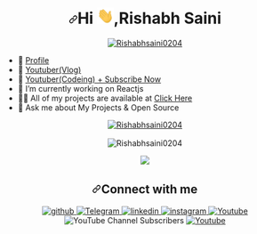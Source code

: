 ### <h1 align="center"><a id="user-content-hi--im-shruti-agarwal" class="anchor" aria-hidden="true" href="#hi--im-shruti-agarwal"><svg class="octicon octicon-link" viewBox="0 0 16 16" version="1.1" width="16" height="16" aria-hidden="true"><path fill-rule="evenodd" d="M7.775 3.275a.75.75 0 001.06 1.06l1.25-1.25a2 2 0 112.83 2.83l-2.5 2.5a2 2 0 01-2.83 0 .75.75 0 00-1.06 1.06 3.5 3.5 0 004.95 0l2.5-2.5a3.5 3.5 0 00-4.95-4.95l-1.25 1.25zm-4.69 9.64a2 2 0 010-2.83l2.5-2.5a2 2 0 012.83 0 .75.75 0 001.06-1.06 3.5 3.5 0 00-4.95 0l-2.5 2.5a3.5 3.5 0 004.95 4.95l1.25-1.25a.75.75 0 00-1.06-1.06l-1.25 1.25a2 2 0 01-2.83 0z"></path></svg></a>Hi <a target="_blank" rel="noopener noreferrer" href="https://raw.githubusercontent.com/ABSphreak/ABSphreak/master/gifs/Hi.gif"><img src="https://raw.githubusercontent.com/ABSphreak/ABSphreak/master/gifs/Hi.gif" width="30px" style="max-width:100%;"></a>,Rishabh Saini</h1>

<!-- <p align="center">A meticulous and passionate person, having the ability to bounce back in any circumstance and come up with optimal solutions that can add value to the final product.I have an immense interest in automating things up and contributing to open source.</p> -->

<p align="center"> <a target="_blank" rel="noopener noreferrer" href="https://camo.githubusercontent.com/15c3930d1537d41a9850cbfa10b05376f4326c81545bd629dda0752b59febc20/68747470733a2f2f6b6f6d617265762e636f6d2f67687076632f3f757365726e616d653d53687275746933303034">
 <img src="https://camo.githubusercontent.com/15c3930d1537d41a9850cbfa10b05376f4326c81545bd629dda0752b59febc20/68747470733a2f2f6b6f6d617265762e636f6d2f67687076632f3f757365726e616d653d53687275746933303034" alt="Rishabhsaini0204" data-canonical-src="![](https://komarev.com/ghpvc/?username=Rishabhsaini0204)" style="max-width:100%;"></a> 
</p>


<ul>
  <li><g-emoji class="g-emoji" alias="telescope" fallback-src="https://github.githubassets.com/images/icons/emoji/unicode/1f52d.png">🔭</g-emoji> <a href="https://rishabhsaini0204.github.io/profile.github.io/">Profile</a></li>
 
 <li><g-emoji class="g-emoji" alias="telescope" fallback-src="https://github.githubassets.com/images/icons/emoji/unicode/1f52d.png">🔭</g-emoji> <a href="https://Youtube.com/c/Rishabhsaini">Youtuber(Vlog)</a></li>

 
  <li><g-emoji class="g-emoji" alias="telescope" fallback-src="https://github.githubassets.com/images/icons/emoji/unicode/1f52d.png">🔭</g-emoji> <a href="https://www.youtube.com/channel/UCT_AueT6uCmtMshzpToJrxg">Youtuber(Codeing) + Subscribe Now</a></li>
 
  <li><g-emoji class="g-emoji" alias="seedling" fallback-src="https://github.githubassets.com/images/icons/emoji/unicode/1f331.png">🌱</g-emoji> I’m currently working on Reactjs</li>
 
 <li><g-emoji class="g-emoji" alias="man_technologist" fallback-src="https://github.githubassets.com/images/icons/emoji/unicode/1f468-1f4bb.png">👨&zwj;💻</g-emoji> All of my projects are available at <a href="https://github.com/Rishabhsaini0204">Click Here</a></li>
 
  <li><g-emoji class="g-emoji" alias="speech_balloon" fallback-src="https://github.githubassets.com/images/icons/emoji/unicode/1f4ac.png">💬</g-emoji> Ask me about My Projects &amp; Open Source</li>
</ul>

<p align="center">
  <a target="_blank" rel="noopener noreferrer" href="https://camo.githubusercontent.com/b28bcf8765270dba0f079e48323618dceb87b61bbb074ce7ab0d9a70cfba1c93/68747470733a2f2f6769746875622d726561646d652d73746174732e76657263656c2e6170702f6170692f746f702d6c616e67732f3f757365726e616d653d73687275746933303034266c61796f75743d636f6d7061637426686964653d7068702c632c68746d6c2c726f6666266c616e67735f636f756e743d3130"><img src="https://github-readme-stats.vercel.app/api/top-langs/?username=Rishabhsaini0204" alt="Rishabhsaini0204" data-canonical-src="https://github-readme-stats.vercel.app/api/top-langs/?username=Rishabhsaini0204 &amp;layout=compact&amp;hide=php,c,html,roff&amp;langs_count=10" style="max-width:100%;"></a>
</p>

<p align="center">
<!--   <a target="_blank" rel="noopener noreferrer" href="https://camo.githubusercontent.com/1b0622f9550b1e47483bca3d555e71d700be4ea619b231bdae5ee06dc403887d/68747470733a2f2f6769746875622d726561646d652d73746174732e76657263656c2e6170702f6170693f757365726e616d653d736872757469333030342673686f775f69636f6e733d74727565"> -->
   <img align="center" src="https://github-readme-stats.vercel.app/api?username=Rishabhsaini0204&amp;show_icons=true" alt="Rishabhsaini0204" data-canonical-src="https://github-readme-stats.vercel.app/api?username=Rishabhsaini0204&amp;show_icons=true" style="max-width:100%;"></a>
</p>

<p align="center">
  <a target="_blank" rel="noopener noreferrer" href="https://camo.githubusercontent.com/9851b5492885ce9ef88aa1bea7e113a7eca7ed3986fd19ff6fefda1ebc5b7577/68747470733a2f2f6769746875622d726561646d652d73747265616b2d73746174732e6865726f6b756170702e636f6d2f3f757365723d53687275746933303034266c61796f75743d636f6d70616374"><img src="https://github-readme-streak-stats.herokuapp.com/?user=Rishabhsaini0204" data-canonical-src="https://github-readme-streak-stats.herokuapp.com/?user=Rishabhsaini0204 &amp;layout=compact" style="max-width:100%;"></a>
</p>


<h2 align="center"><a id="user-content-connect-with-me" class="anchor" aria-hidden="true" href="#connect-with-me"><svg class="octicon octicon-link" viewBox="0 0 16 16" version="1.1" width="16" height="16" aria-hidden="true"><path fill-rule="evenodd" d="M7.775 3.275a.75.75 0 001.06 1.06l1.25-1.25a2 2 0 112.83 2.83l-2.5 2.5a2 2 0 01-2.83 0 .75.75 0 00-1.06 1.06 3.5 3.5 0 004.95 0l2.5-2.5a3.5 3.5 0 00-4.95-4.95l-1.25 1.25zm-4.69 9.64a2 2 0 010-2.83l2.5-2.5a2 2 0 012.83 0 .75.75 0 001.06-1.06 3.5 3.5 0 00-4.95 0l-2.5 2.5a3.5 3.5 0 004.95 4.95l1.25-1.25a.75.75 0 00-1.06-1.06l-1.25 1.25a2 2 0 01-2.83 0z"></path></svg></a>Connect with me</h2>
<div align="center">  
  <a href="https://github.com/Rishabhsiani0204">
    <img src="https://camo.githubusercontent.com/b2d1ae072c968dbeaf2232f0e1071ae5a7b218b11caec1ae5c69c10ef370a3cc/68747470733a2f2f696d672e736869656c64732e696f2f62616467652f6769746875622d2532333234323932652e7376673f267374796c653d666f722d7468652d6261646765266c6f676f3d676974687562266c6f676f436f6c6f723d7768697465" alt="github" data-canonical-src="https://img.shields.io/badge/github-%2324292e.svg?&amp;style=for-the-badge&amp;logo=github&amp;logoColor=white" style="max-width:100%;">
  </a>
  <a href="https://t.me/ProjectsWithSourceCode" rel="nofollow">
    <img src="https://img.shields.io/badge/Telegram-black?style=for-the-badge&logo=Telegram" alt="Telegram" data-canonical-src="https://img.shields.io/badge/Telegram-black?style=for-the-badge&logo=Telegram">
  </a>
  <a href="https://www.linkedin.com/in/rishabhsaini0204/" rel="nofollow">
    <img src="https://camo.githubusercontent.com/5e3d78e5310a41c0667e07077cf93596229de398b154b83885dc068874ed5365/68747470733a2f2f696d672e736869656c64732e696f2f62616467652f6c696e6b6564696e2d2532333145373742352e7376673f267374796c653d666f722d7468652d6261646765266c6f676f3d6c696e6b6564696e266c6f676f436f6c6f723d7768697465" alt="linkedin" data-canonical-src="https://img.shields.io/badge/linkedin-%231E77B5.svg?&amp;style=for-the-badge&amp;logo=linkedin&amp;logoColor=white" style="max-width:100%;">
  </a>

  <a href="https://instagram.com/Rishabhsaini016" rel="nofollow">
    <img src="https://camo.githubusercontent.com/eff3e7484b1754de8279027247ccec9c3deaeb76b4c4946c5d634a8579c2c1ce/68747470733a2f2f696d672e736869656c64732e696f2f62616467652f696e7374616772616d2d2532333030303030302e7376673f267374796c653d666f722d7468652d6261646765266c6f676f3d696e7374616772616d266c6f676f436f6c6f723d7768697465" alt="instagram" data-canonical-src="https://img.shields.io/badge/instagram-%23000000.svg?&amp;style=for-the-badge&amp;logo=instagram&amp;logoColor=white" style="max-width:100%;">
  </a>
  <a href="https://www.Youtube.com/c/Rishabhsaini" rel="nofollow">
    <img src="https://img.shields.io/badge/Youtube-red?style=for-the-badge&logo=Youtube" alt="Youtube" data-canonical-src="https://img.shields.io/badge/Youtube-red?style=for-the-badge&logo=Youtube" style="max-width:100%;">
  </a>
 
 <img alt="YouTube Channel Subscribers" src="https://img.shields.io/youtube/channel/subscribers/UCIH3q1lxbRlvaM_8CBzgUBA?style=social">
 
 <a href="https://www.youtube.com/channel/UCT_AueT6uCmtMshzpToJrxg" rel="nofollow">
    <img src="https://img.shields.io/badge/Youtube-black?style=for-the-badge&logo=Youtube" alt="Youtube" data-canonical-src="https://img.shields.io/badge/Youtube-black?style=for-the-badge&logo=Youtube" style="max-width:100%;">
  </a>
</div>  










<!-- 
- 🔭 
- 🔭 
- 🌱 
- 👯 I’m looking to collaborate on ...
- 🤔 I’m looking for help with ...
- 💬 Ask me about ...
- 📫 How to reach me: ...
- ⚡ Fun fact: ...
 -->
